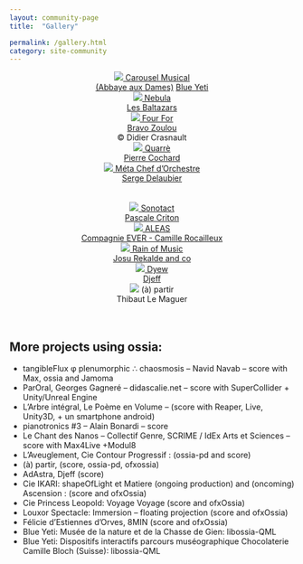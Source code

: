 ```yaml
---
layout: community-page
title:  "Gallery"

permalink: /gallery.html
category: site-community
---
```


<section class="wrapper style4 container gallery-page">

<div class="gallery-grid">

<div id="carousel" align="middle" class="gallery-page-image" >
    <a href="https://www.abbayeauxdames.org/en/musicaventure/carrousel-musical/" class="gallery-text">
        <img src="assets/gallery/carrousel.jpg" class="post-image" />
        Carousel Musical <br/> (Abbaye aux Dames)</a>
    <a href="https://www.blueyeti.fr/le-carrousel-musical-abbaye-aux-dames/" class="gallery-text">Blue Yeti</a>
</div>

<div id="nebula" align="middle" class="gallery-page-image">
    <a href="https://www.baltazars.org/project/nebula/" class="gallery-text">
        <img src="assets/gallery/Nebula_ChampignonsNeigeJaune.jpg" class="post-image" />
        Nebula  <br/> Les Baltazars</a>
</div>

<div id="fourfor" align="middle" class="gallery-page-image">
<a href="https://bravozoulou.fr/projets/four-for/" class="gallery-text">
    <img src="assets/gallery/DID_4858.JPG" class="post-image" />
    Four For  <br/> Bravo Zoulou</a> 
     <br/>&copy; Didier Crasnault
</div>

<div id="quarre" align="middle" class="gallery-page-image">
    <a href="https://wpn214.com/en/" class="gallery-text">
        <img src="assets/gallery/quarre.jpg" class="post-image" />
        Quarrè  <br/> Pierre Cochard
    </a>
</div>

<div id="meta-chef-d-orchestre" align="middle" class="gallery-page-image">
    <a href="https://scrime.u-bordeaux.fr/Arts-Sciences/Residences/Residences/Meta-Chef-d-Orchestre" class="gallery-text">
        <img src="assets/gallery/dome_scrime.jpg" class="post-image" />
        Méta Chef d’Orchestre  <br/> Serge Delaubier
    </a>
</div>

<br/>
<br/>
<div id="sonotact" align="middle" class="gallery-page-image">
    <a href="https://scrime.u-bordeaux.fr/Arts-Sciences/Residences/Residences/Sonotact" class="gallery-text">
        <img src="assets/gallery/sonotact.jpg" class="post-image" />
        Sonotact  <br/> Pascale Criton
    </a> 
</div>

<div align="middle" class="gallery-page-image">
    <a href="https://www.compagnie-ever.com/aleas" class="gallery-text">
        <img src="assets/gallery/MECA 2.jpg" class="post-image" />
        ALEAS <br/> Compagnie EVER - Camille Rocailleux
    </a> 
</div>

<div align="middle" class="gallery-page-image">
    <a href="https://scrime.u-bordeaux.fr/Arts-Sciences/Residences/Residences/Rain-of-Music" class="gallery-text">
        <img src="assets/gallery/metabot_score.jpg" class="post-image" />
        Rain of Music  <br/> Josu Rekalde and co
    </a> 
</div>

<div align="middle" class="gallery-page-image">
    <a href="https://djeff.com/portfolio/dyew/" class="gallery-text" >
        <img src="assets/gallery/Big_Dyew-1920x917.jpg" class="post-image" />
        Dyew  <br/> Djeff
    </a>
</div>

<div align="middle" class="gallery-page-image">
    <img src="assets/gallery/14-Virages2.jpg" class="post-image" />
    <span class="gallery-text">(à) partir  <br/> Thibaut Le Maguer</span>
</div>
</div>
<br/>
<br/>
<div class="gallery-list">
<h2>More projects using ossia: </h2>

<ul>
<li> tangibleFlux φ plenumorphic ∴ chaosmosis – Navid Navab – score with Max, ossia and Jamoma </li>
<li> ParOral, Georges Gagneré – didascalie.net – score with SuperCollider + Unity/Unreal Engine </li>
<li> L’Arbre intégral, Le Poème en Volume –  (score with Reaper, Live, Unity3D, + un smartphone android) </li>
<li> pianotronics #3 – Alain Bonardi – score </li>
<li> Le Chant des Nanos – Collectif Genre, SCRIME / IdEx Arts et Sciences – score with Max4Live +Modul8 </li>
<li> L’Aveuglement, Cie Contour Progressif  : (ossia-pd and score) </li>
<li> (à) partir,  (score, ossia-pd, ofxossia) </li>
<li> AdAstra,  Djeff (score)  </li>
<li> Cie IKARI: shapeOfLight et Matiere (ongoing production) and (oncoming) Ascension : (score and ofxOssia)  </li>
<li> Cie Princess Leopold: Voyage Voyage (score and ofxOssia) </li>
<li> Louxor Spectacle: Immersion – floating projection (score and ofxOssia)  </li>
<li> Félicie d’Estiennes d’Orves, 8MIN (score and ofxOssia)  </li>
<li> Blue Yeti: Musée de la nature et de la Chasse de Gien: libossia-QML </li>
<li> Blue Yeti: Dispositifs interactifs parcours muséographique Chocolaterie Camille Bloch (Suisse): libossia-QML </li>
</ul>
</div>
</section>
